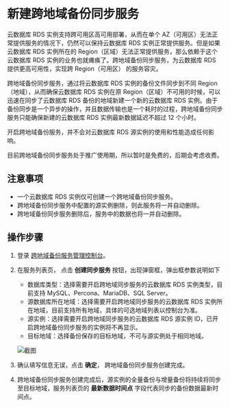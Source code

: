 # 新建跨地域备份同步服务
云数据库 RDS 实例支持跨可用区高可用部署，从而在单个 AZ（可用区）无法正常提供服务的情况下，仍然可以保持云数据库 RDS 实例正常提供服务。但是如果云数据库 RDS 实例所在的 Region（区域）无法正常提供服务，那么依赖于这个云数据库 RDS 实例的业务也就瘫痪了。跨地域备份同步服务，为云数据库 RDS 提供更高可用性，实现跨 Region（可用区） 的服务容灾。

跨地域备份同步服务，通过将云数据库 RDS 实例的备份文件同步到不同 Region（地域），从而确保云数据库 RDS 实例在原 Region（区域）不可用的时候，可以迅速在同步了云数据库 RDS 备份的地域新建一个新的云数据库 RDS 实例。由于备份同步是一个异步的操作，并且数据传输也是一个耗时的过程，跨地域备份同步服务只能确保新建的云数据库 RDS 实例最新数据延迟不超过 12 个小时。

开启跨地域备份服务，并不会对云数据库 RDS 源实例的使用和性能造成任何影响。

目前跨地域备份同步服务处于推广使用期，所以暂时是免费的，后期会考虑收费。

## 注意事项
* 一个云数据库 RDS 实例仅可创建一个跨地域备份同步服务。
* 跨地域备份同步服务中配置的源实例删除，则此服务将一并自动删除。
* 跨地域备份同步服务删除后，服务中的数据也将一并自动删除。

## 操作步骤
1. 登录 [跨地域备份服务管理控制台](https://rds-console.jdcloud.com/acrossRegionList)。
2. 在服务列表页， 点击 **创建同步服务** 按钮，出现弹窗框，弹出框参数说明如下
    * 数据库类型：选择需要开启跨地域同步服务的云数据库 RDS 实例类型，目前支持 MySQL、Percona、MariaDB、SQL Server。
    * 源数据库所在地域：选择需要开启跨地域同步服务的云数据库 RDS 实例所在地域，目前支持所有地域，具体的可选地域列表以控制台为准。
    * 源实例：选择需要开启跨地域同步服务的云数据库 RDS 源实例 ID，已开启跨地域备份同步服务的实例将不再显示。
    * 目标地域：选择备份保存的目标地域，不可与源实例处于相同地域。

    ![截图](https://img1.jcloudcs.com/cms/b250bb56-609a-4f6b-816c-17c22cd8fff920180725142235.png)

3. 确认填写信息无误，点击 **确定**， 跨地域备份同步服务创建完成。
4. 跨地域备份同步服务创建完成后，源实例的全量备份与增量备份将持续将同步至目标地域，服务列表页的 **最新数据时间点** 字段代表同步的备份数据最新时间点。
